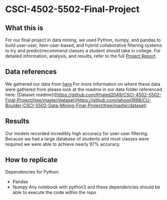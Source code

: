 # CSCI-4502-5502-Final-Project
## What this is
For our final project in data mining, we used Python, numpy, and pandas to build user-user, item-user-based, and hybrid collaborative filtering systems to try and predict/recommend classes a student should take in college.
For detailed information, analysis, and results, refer to the full [Project Report](https://github.com/jahoon1998/CU-Boulder-CSCI-5502-Data-Mining-Final-Project/blob/master/Project%20Report.pdf).

## Data references
We gathered our data from [here](https://www.ncbi.nlm.nih.gov/pmc/articles/PMC10237496/#sec020)
For more information on where these data were gathered from please look at the readme in our data folder referenced here:
[Dataset readme]([https://github.com/Khaled2049/CSCI-4502-5502-Final-Project/tree/master/dataset](https://github.com/jahoon1998/CU-Boulder-CSCI-5502-Data-Mining-Final-Project/tree/master/dataset)
## Results
Our models recorded incredibly high accuracy for user-user filtering. Because we had a large database of students and most classes were required we were able to achieve nearly 97% accuracy.
## How to replicate
Dependencies for Python:
- Pandas
- Numpy
Any notebook with python3 and these dependencies should be able to execute the code within the repo
